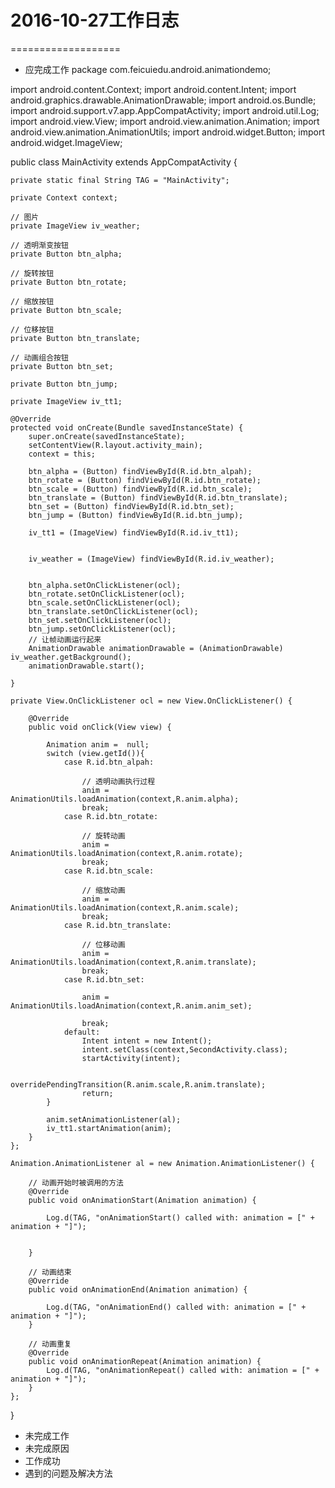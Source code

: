 # 2016-10-27工作日志
===================
* 应完成工作
package com.feicuiedu.android.animationdemo;

import android.content.Context;
import android.content.Intent;
import android.graphics.drawable.AnimationDrawable;
import android.os.Bundle;
import android.support.v7.app.AppCompatActivity;
import android.util.Log;
import android.view.View;
import android.view.animation.Animation;
import android.view.animation.AnimationUtils;
import android.widget.Button;
import android.widget.ImageView;

public class MainActivity extends AppCompatActivity {

    private static final String TAG = "MainActivity";

    private Context context;

    // 图片
    private ImageView iv_weather;

    // 透明渐变按钮
    private Button btn_alpha;

    // 旋转按钮
    private Button btn_rotate;

    // 缩放按钮
    private Button btn_scale;

    // 位移按钮
    private Button btn_translate;

    // 动画组合按钮
    private Button btn_set;

    private Button btn_jump;

    private ImageView iv_tt1;

    @Override
    protected void onCreate(Bundle savedInstanceState) {
        super.onCreate(savedInstanceState);
        setContentView(R.layout.activity_main);
        context = this;

        btn_alpha = (Button) findViewById(R.id.btn_alpah);
        btn_rotate = (Button) findViewById(R.id.btn_rotate);
        btn_scale = (Button) findViewById(R.id.btn_scale);
        btn_translate = (Button) findViewById(R.id.btn_translate);
        btn_set = (Button) findViewById(R.id.btn_set);
        btn_jump = (Button) findViewById(R.id.btn_jump);

        iv_tt1 = (ImageView) findViewById(R.id.iv_tt1);


        iv_weather = (ImageView) findViewById(R.id.iv_weather);


        btn_alpha.setOnClickListener(ocl);
        btn_rotate.setOnClickListener(ocl);
        btn_scale.setOnClickListener(ocl);
        btn_translate.setOnClickListener(ocl);
        btn_set.setOnClickListener(ocl);
        btn_jump.setOnClickListener(ocl);
        // 让帧动画运行起来
        AnimationDrawable animationDrawable = (AnimationDrawable) iv_weather.getBackground();
        animationDrawable.start();

    }

    private View.OnClickListener ocl = new View.OnClickListener() {

        @Override
        public void onClick(View view) {

            Animation anim =  null;
            switch (view.getId()){
                case R.id.btn_alpah:

                    // 透明动画执行过程
                    anim = AnimationUtils.loadAnimation(context,R.anim.alpha);
                    break;
                case R.id.btn_rotate:

                    // 旋转动画
                    anim = AnimationUtils.loadAnimation(context,R.anim.rotate);
                    break;
                case R.id.btn_scale:

                    // 缩放动画
                    anim = AnimationUtils.loadAnimation(context,R.anim.scale);
                    break;
                case R.id.btn_translate:

                    // 位移动画
                    anim = AnimationUtils.loadAnimation(context,R.anim.translate);
                    break;
                case R.id.btn_set:

                    anim = AnimationUtils.loadAnimation(context,R.anim.anim_set);

                    break;
                default:
                    Intent intent = new Intent();
                    intent.setClass(context,SecondActivity.class);
                    startActivity(intent);

                    overridePendingTransition(R.anim.scale,R.anim.translate);
                    return;
            }

            anim.setAnimationListener(al);
            iv_tt1.startAnimation(anim);
        }
    };

    Animation.AnimationListener al = new Animation.AnimationListener() {

        // 动画开始时被调用的方法
        @Override
        public void onAnimationStart(Animation animation) {

            Log.d(TAG, "onAnimationStart() called with: animation = [" + animation + "]");


        }

        // 动画结束
        @Override
        public void onAnimationEnd(Animation animation) {

            Log.d(TAG, "onAnimationEnd() called with: animation = [" + animation + "]");
        }

        // 动画重复
        @Override
        public void onAnimationRepeat(Animation animation) {
            Log.d(TAG, "onAnimationRepeat() called with: animation = [" + animation + "]");
        }
    };
}
* 未完成工作
* 未完成原因
* 工作成功
* 遇到的问题及解决方法
